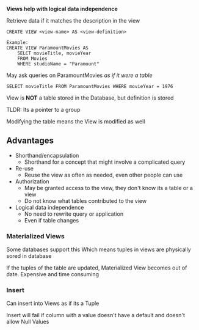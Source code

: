 **Views help with logical data independence**

Retrieve data if it matches the description in the view

```
CREATE VIEW <view-name> AS <view-definition>

Example:
CREATE VIEW ParamountMovies AS
	SELCT movieTitle, movieYear
	FROM Movies
	WHERE studioName = "Paramount"
```

May ask queries on ParamountMovies *as if it were a table*
```
SELECT movieTitle FROM ParamountMovies WHERE movieYear = 1976
```

View is **NOT** a table stored in the Database, but definition is stored

TLDR: Its a pointer to a group

Modifying the table means the View is modified as well

## Advantages
 - Shorthand/encapsulation
	 - Shorthand for a concept that might involve a complicated query
 - Re-use
	 - Reuse the view as often as needed, even other people can use
 - Authorization
	 - May be granted access to the view, they don't know its a table or a view
	 - Do not know what tables contributed to the view
 - Logical data independence
	 - No need to rewrite query or application
	 - Even if table changes


### Materialized Views

Some databases support this
Which means tuples in views are physically sored in database

If the tuples of the table are updated, Materialized View becomes out of date.
Expensive and time consuming

### Insert
Can insert into Views as if its a Tuple

Insert will fail if column with a value doesn't have a default and doesn't allow Null Values